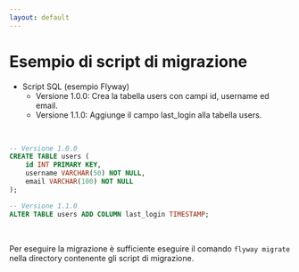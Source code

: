 ```yaml
---
layout: default
---
```


# Esempio di script di migrazione

<v-clicks  depth="2">

- Script SQL (esempio Flyway)
  - Versione 1.0.0: Crea la tabella users con campi id, username ed email.
  - Versione 1.1.0: Aggiunge il campo last_login alla tabella users.

<br>

```sql
-- Versione 1.0.0
CREATE TABLE users (
    id INT PRIMARY KEY,
    username VARCHAR(50) NOT NULL,
    email VARCHAR(100) NOT NULL
);

-- Versione 1.1.0
ALTER TABLE users ADD COLUMN last_login TIMESTAMP;
```

</v-clicks>

<br>

<v-clicks>

  Per eseguire la migrazione è sufficiente eseguire il comando `flyway migrate` nella directory contenente gli script di migrazione.

</v-clicks>

<!--
Qui vedremo dei semplici script SQL (DDL) di migrazione applicando la migrazione usando Flyway da CLI, senza quindi nessuna integrazione con Quarkus, Spring Boot o altro framework di sviluppo Java.
-->
